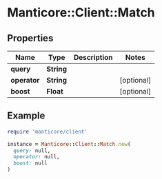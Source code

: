 # Manticore::Client::Match

## Properties

| Name | Type | Description | Notes |
| ---- | ---- | ----------- | ----- |
| **query** | **String** |  |  |
| **operator** | **String** |  | [optional] |
| **boost** | **Float** |  | [optional] |

## Example

```ruby
require 'manticore/client'

instance = Manticore::Client::Match.new(
  query: null,
  operator: null,
  boost: null
)
```

